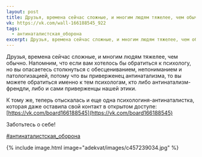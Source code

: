 ```yaml
---
layout: post
title: Друзья, времена сейчас сложные, и многим людям тяжелее, чем обычно
vk: https://vk.com/wall-166188545_922
tags:
  - антинаталистская_оборона
excerpt: Друзья, времена сейчас сложные, и многим людям тяжелее, чем обычно. Напомним, что если вам хотелось бы обратиться к психологу, но вы опасаетесь столкнуться с обесцениванием, непониманием и патологизацией, потому что вы приверженец антинатализма, то вы можете обратиться именно к тем психологам, кто либо антинатализм-френдли, либо и сами приверженцы нашей этики.
---
```

Друзья, времена сейчас сложные, и многим людям тяжелее, чем обычно. Напомним, что если вам хотелось бы обратиться к психологу, но вы опасаетесь столкнуться с обесцениванием, непониманием и патологизацией, потому что вы приверженец антинатализма, то вы можете обратиться именно к тем психологам, кто либо антинатализм-френдли, либо и сами приверженцы нашей этики. 

К тому же, теперь отыскалась и еще одна психологиня-антинаталистка, которая даже оставила свой контакт в открытом доступе: [https://vk.com/board166188545](https://vk.com/board166188545)

Заботьтесь о себе!

[#антинаталистская_оборона](poisk.html#антинаталистская_оборона)

{% include image.html image="adekvat/images/c457239034.jpg" %}